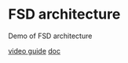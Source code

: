 # FSD architecture

Demo of FSD architecture

[video guide](https://www.youtube.com/watch?v=pnMyvVK4B9E)
[doc](https://rebrand-sliced.netlify.app/docs/intro)
